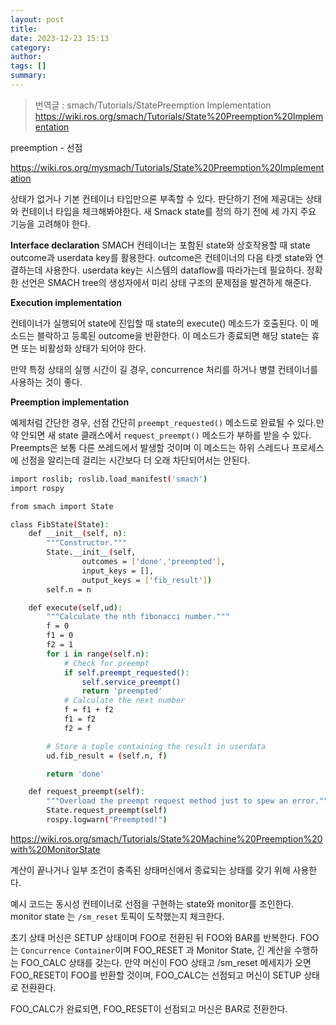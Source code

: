 ```yaml
---
layout: post
title: 
date: 2023-12-23 15:13
category: 
author: 
tags: []
summary: 
---
```


> 번역글 : smach/Tutorials/StatePreemption Implementation
> https://wiki.ros.org/smach/Tutorials/State%20Preemption%20Implementation

preemption - 선점

https://wiki.ros.org/mysmach/Tutorials/State%20Preemption%20Implementation

상태가 없거나 기본 컨테이너 타입만으론 부족할 수 있다. 판단하기 전에 제공대는 상태와 컨테이너 타입을 체크해봐야한다. 새 Smack state를 정의 하기 전에 세 가지 주요 기능을 고려해야 한다.

**Interface declaration**
SMACH 컨테이너는 포함된 state와 상호작용할 때 state outcome과 userdata key를 활용한다. outcome은 컨테이너의 다음 타겟 state와 연결하는데 사용한다. userdata key는 시스템의 dataflow를 따라가는데 필요하다. 정확한 선언은 SMACH tree의 생성자에서 미리 상태 구조의 문제점을 발견하게 해준다.

**Execution implementation**

컨테이너가 실행되어 state에 진입할 때 state의 execute() 메소드가 호출된다. 이 메소드는 블락하고 등록된 outcome을 반환한다. 이 메소드가 종료되면 해당 state는 휴면 또는 비활성화 상태가 되어야 한다.

만약 특정 상태의 실행 시간이 길 경우, concurrence 처리를 하거나 병렬 컨테이너를 사용하는 것이 좋다.

**Preemption implementation**

예제처럼 간단한 경우, 선점 간단히 `preempt_requested()` 메소드로 완료될 수 있다.만약 안되면 새 state 클래스에서 `request_preempt()` 메소드가 부하를 받을 수 있다. Preempts은 보통 다른 쓰레드에서 발생할 것이며 이 메소드는 하위 스레드나 프로세스에 선점을 알리는데 걸리는 시간보다 더 오래 차단되어서는 안된다.


```bash
import roslib; roslib.load_manifest('smach')
import rospy

from smach import State

class FibState(State):
    def __init__(self, n):
        """Constructor."""
        State.__init__(self,
                outcomes = ['done','preempted'],
                input_keys = [],
                output_keys = ['fib_result'])
        self.n = n

    def execute(self,ud):
        """Calculate the nth fibonacci number."""
        f = 0
        f1 = 0
        f2 = 1
        for i in range(self.n):
            # Check for preempt
            if self.preempt_requested():
                self.service_preempt()
                return 'preempted'
            # Calculate the next number
            f = f1 + f2
            f1 = f2
            f2 = f

        # Store a tuple containing the result in userdata
        ud.fib_result = (self.n, f)

        return 'done'

    def request_preempt(self):
        """Overload the preempt request method just to spew an error."""
        State.request_preempt(self)
        rospy.logwarn("Preempted!")
```


https://wiki.ros.org/smach/Tutorials/State%20Machine%20Preemption%20with%20MonitorState

계산이 끝나거나 일부 조건이 충족된 상태머신에서 종료되는 상태를 갖기 위해 사용한다.

예시 코드는 동시성 컨테이너로 선점을 구현하는 state와 monitor를 조인한다. monitor state 는 `/sm_reset` 토픽이 도착했는지 체크한다.

초기 상태 머신은 SETUP 상태이며 FOO로 전환된 뒤 FOO와 BAR를 반복한다. FOO는 `Concurrence Container`이며 FOO_RESET 과 Monitor State, 긴 계산을 수행하는 FOO_CALC 상태를 갖는다. 만약 머신이 FOO 상태고 /sm_reset 메세지가 오면 FOO_RESET이 FOO를 반환할 것이며, FOO_CALC는 선점되고 머신이 SETUP 상태로 전환환다.

FOO_CALC가 완료되면, FOO_RESET이 선점되고 머신은 BAR로 전환한다.